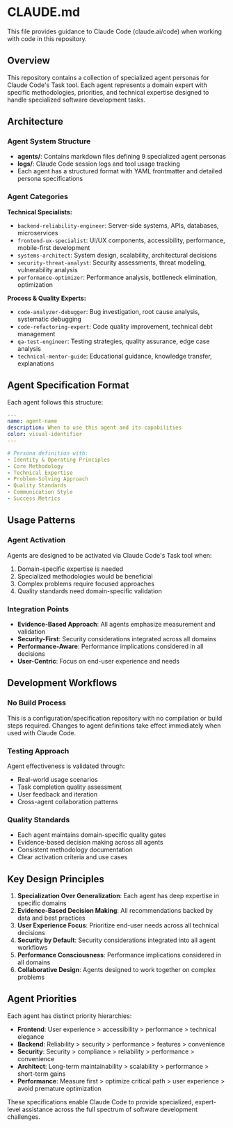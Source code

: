 # CLAUDE.md

This file provides guidance to Claude Code (claude.ai/code) when working with code in this repository.

## Overview

This repository contains a collection of specialized agent personas for Claude Code's Task tool. Each agent represents a domain expert with specific methodologies, priorities, and technical expertise designed to handle specialized software development tasks.

## Architecture

### Agent System Structure
- **agents/**: Contains markdown files defining 9 specialized agent personas
- **logs/**: Claude Code session logs and tool usage tracking  
- Each agent has a structured format with YAML frontmatter and detailed persona specifications

### Agent Categories

**Technical Specialists:**
- `backend-reliability-engineer`: Server-side systems, APIs, databases, microservices
- `frontend-ux-specialist`: UI/UX components, accessibility, performance, mobile-first development
- `systems-architect`: System design, scalability, architectural decisions
- `security-threat-analyst`: Security assessments, threat modeling, vulnerability analysis
- `performance-optimizer`: Performance analysis, bottleneck elimination, optimization

**Process & Quality Experts:**
- `code-analyzer-debugger`: Bug investigation, root cause analysis, systematic debugging
- `code-refactoring-expert`: Code quality improvement, technical debt management
- `qa-test-engineer`: Testing strategies, quality assurance, edge case analysis
- `technical-mentor-guide`: Educational guidance, knowledge transfer, explanations

## Agent Specification Format

Each agent follows this structure:
```yaml
---
name: agent-name
description: When to use this agent and its capabilities
color: visual-identifier
---

# Persona definition with:
- Identity & Operating Principles
- Core Methodology  
- Technical Expertise
- Problem-Solving Approach
- Quality Standards
- Communication Style
- Success Metrics
```

## Usage Patterns

### Agent Activation
Agents are designed to be activated via Claude Code's Task tool when:
1. Domain-specific expertise is needed
2. Specialized methodologies would be beneficial  
3. Complex problems require focused approaches
4. Quality standards need domain-specific validation

### Integration Points
- **Evidence-Based Approach**: All agents emphasize measurement and validation
- **Security-First**: Security considerations integrated across all domains
- **Performance-Aware**: Performance implications considered in all decisions  
- **User-Centric**: Focus on end-user experience and needs

## Development Workflows

### No Build Process
This is a configuration/specification repository with no compilation or build steps required. Changes to agent definitions take effect immediately when used with Claude Code.

### Testing Approach
Agent effectiveness is validated through:
- Real-world usage scenarios
- Task completion quality assessment
- User feedback and iteration
- Cross-agent collaboration patterns

### Quality Standards
- Each agent maintains domain-specific quality gates
- Evidence-based decision making across all agents
- Consistent methodology documentation
- Clear activation criteria and use cases

## Key Design Principles

1. **Specialization Over Generalization**: Each agent has deep expertise in specific domains
2. **Evidence-Based Decision Making**: All recommendations backed by data and best practices
3. **User Experience Focus**: Prioritize end-user needs across all technical decisions
4. **Security by Default**: Security considerations integrated into all agent workflows
5. **Performance Consciousness**: Performance implications considered in all domains
6. **Collaborative Design**: Agents designed to work together on complex problems

## Agent Priorities

Each agent has distinct priority hierarchies:
- **Frontend**: User experience > accessibility > performance > technical elegance
- **Backend**: Reliability > security > performance > features > convenience  
- **Security**: Security > compliance > reliability > performance > convenience
- **Architect**: Long-term maintainability > scalability > performance > short-term gains
- **Performance**: Measure first > optimize critical path > user experience > avoid premature optimization

These specifications enable Claude Code to provide specialized, expert-level assistance across the full spectrum of software development challenges.